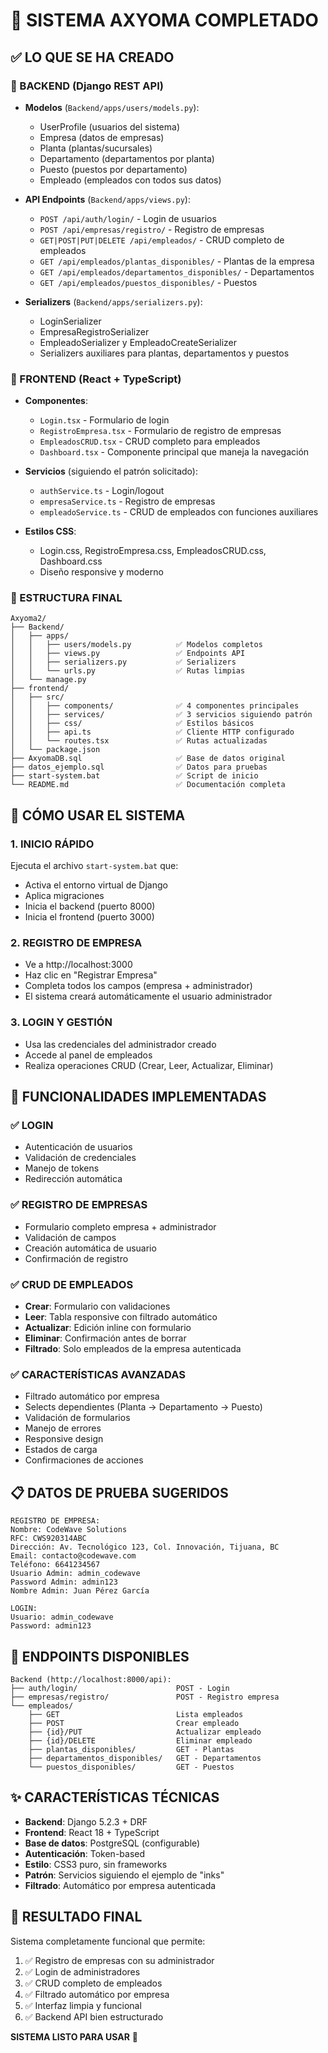 # 🎯 SISTEMA AXYOMA COMPLETADO

## ✅ LO QUE SE HA CREADO

### 🔧 BACKEND (Django REST API)
- **Modelos** (`Backend/apps/users/models.py`):
  - UserProfile (usuarios del sistema)
  - Empresa (datos de empresas)
  - Planta (plantas/sucursales)
  - Departamento (departamentos por planta)
  - Puesto (puestos por departamento)
  - Empleado (empleados con todos sus datos)

- **API Endpoints** (`Backend/apps/views.py`):
  - `POST /api/auth/login/` - Login de usuarios
  - `POST /api/empresas/registro/` - Registro de empresas
  - `GET|POST|PUT|DELETE /api/empleados/` - CRUD completo de empleados
  - `GET /api/empleados/plantas_disponibles/` - Plantas de la empresa
  - `GET /api/empleados/departamentos_disponibles/` - Departamentos
  - `GET /api/empleados/puestos_disponibles/` - Puestos

- **Serializers** (`Backend/apps/serializers.py`):
  - LoginSerializer
  - EmpresaRegistroSerializer
  - EmpleadoSerializer y EmpleadoCreateSerializer
  - Serializers auxiliares para plantas, departamentos y puestos

### 🎨 FRONTEND (React + TypeScript)
- **Componentes**:
  - `Login.tsx` - Formulario de login
  - `RegistroEmpresa.tsx` - Formulario de registro de empresas
  - `EmpleadosCRUD.tsx` - CRUD completo para empleados
  - `Dashboard.tsx` - Componente principal que maneja la navegación

- **Servicios** (siguiendo el patrón solicitado):
  - `authService.ts` - Login/logout
  - `empresaService.ts` - Registro de empresas
  - `empleadoService.ts` - CRUD de empleados con funciones auxiliares

- **Estilos CSS**:
  - Login.css, RegistroEmpresa.css, EmpleadosCRUD.css, Dashboard.css
  - Diseño responsive y moderno

### 📁 ESTRUCTURA FINAL
```
Axyoma2/
├── Backend/
│   ├── apps/
│   │   ├── users/models.py          ✅ Modelos completos
│   │   ├── views.py                 ✅ Endpoints API
│   │   ├── serializers.py           ✅ Serializers
│   │   └── urls.py                  ✅ Rutas limpias
│   └── manage.py
├── frontend/
│   ├── src/
│   │   ├── components/              ✅ 4 componentes principales
│   │   ├── services/                ✅ 3 servicios siguiendo patrón
│   │   ├── css/                     ✅ Estilos básicos
│   │   ├── api.ts                   ✅ Cliente HTTP configurado
│   │   └── routes.tsx               ✅ Rutas actualizadas
│   └── package.json
├── AxyomaDB.sql                     ✅ Base de datos original
├── datos_ejemplo.sql                ✅ Datos para pruebas
├── start-system.bat                 ✅ Script de inicio
└── README.md                        ✅ Documentación completa
```

## 🚀 CÓMO USAR EL SISTEMA

### 1. INICIO RÁPIDO
Ejecuta el archivo `start-system.bat` que:
- Activa el entorno virtual de Django
- Aplica migraciones
- Inicia el backend (puerto 8000)
- Inicia el frontend (puerto 3000)

### 2. REGISTRO DE EMPRESA
- Ve a http://localhost:3000
- Haz clic en "Registrar Empresa"
- Completa todos los campos (empresa + administrador)
- El sistema creará automáticamente el usuario administrador

### 3. LOGIN Y GESTIÓN
- Usa las credenciales del administrador creado
- Accede al panel de empleados
- Realiza operaciones CRUD (Crear, Leer, Actualizar, Eliminar)

## 🎯 FUNCIONALIDADES IMPLEMENTADAS

### ✅ LOGIN
- Autenticación de usuarios
- Validación de credenciales
- Manejo de tokens
- Redirección automática

### ✅ REGISTRO DE EMPRESAS
- Formulario completo empresa + administrador
- Validación de campos
- Creación automática de usuario
- Confirmación de registro

### ✅ CRUD DE EMPLEADOS
- **Crear**: Formulario con validaciones
- **Leer**: Tabla responsive con filtrado automático
- **Actualizar**: Edición inline con formulario
- **Eliminar**: Confirmación antes de borrar
- **Filtrado**: Solo empleados de la empresa autenticada

### ✅ CARACTERÍSTICAS AVANZADAS
- Filtrado automático por empresa
- Selects dependientes (Planta → Departamento → Puesto)
- Validación de formularios
- Manejo de errores
- Responsive design
- Estados de carga
- Confirmaciones de acciones

## 📋 DATOS DE PRUEBA SUGERIDOS

```
REGISTRO DE EMPRESA:
Nombre: CodeWave Solutions
RFC: CWS920314ABC
Dirección: Av. Tecnológico 123, Col. Innovación, Tijuana, BC
Email: contacto@codewave.com
Teléfono: 6641234567
Usuario Admin: admin_codewave
Password Admin: admin123
Nombre Admin: Juan Pérez García

LOGIN:
Usuario: admin_codewave
Password: admin123
```

## 🔗 ENDPOINTS DISPONIBLES

```
Backend (http://localhost:8000/api):
├── auth/login/                      POST - Login
├── empresas/registro/               POST - Registro empresa
└── empleados/
    ├── GET                          Lista empleados
    ├── POST                         Crear empleado
    ├── {id}/PUT                     Actualizar empleado
    ├── {id}/DELETE                  Eliminar empleado
    ├── plantas_disponibles/         GET - Plantas
    ├── departamentos_disponibles/   GET - Departamentos
    └── puestos_disponibles/         GET - Puestos
```

## ✨ CARACTERÍSTICAS TÉCNICAS

- **Backend**: Django 5.2.3 + DRF
- **Frontend**: React 18 + TypeScript
- **Base de datos**: PostgreSQL (configurable)
- **Autenticación**: Token-based
- **Estilo**: CSS3 puro, sin frameworks
- **Patrón**: Servicios siguiendo el ejemplo de "inks"
- **Filtrado**: Automático por empresa autenticada

## 🎉 RESULTADO FINAL

Sistema completamente funcional que permite:
1. ✅ Registro de empresas con su administrador
2. ✅ Login de administradores
3. ✅ CRUD completo de empleados
4. ✅ Filtrado automático por empresa
5. ✅ Interfaz limpia y funcional
6. ✅ Backend API bien estructurado

**SISTEMA LISTO PARA USAR** 🚀
